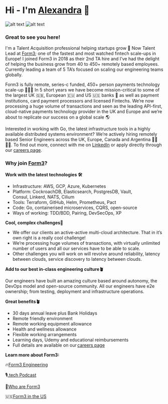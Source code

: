 # Hi - I'm [Alexandra](https://www.linkedin.com/in/alexandraforsberg/) 👋 

![alt text](https://img.shields.io/badge/-LinkedIn-0e76a8?style=plastic&logo=linkedIn)</a> ![alt text](https://img.shields.io/badge/-Twitter-1DA1F2?style=plastic&logo=Twitter) </a>

### Great to see you here!

I'm a Talent Acquisition professional helping startups grow 🌱 Now Talent Lead at [Form3](https://github.com/form3tech); one of the fastest and most watched fintech scale-ups in Europe! I joined Form3 in 2018 as their 2nd TA hire and I’ve had the delight of helping the business grow from 40 to 450+ remotely based employees. Currently leading a team of 5 TA’s focused on scaling our engineering teams globally.

Form3 is fully remote, series-c funded, 450+ person payments technology scale-up 🚀🚀🚀 In 5 short years we have become mission-critical to some of the largest UK 🇬🇧, European 🇪🇺 and US 🇺🇸 banks 🏦 as well as payment institutions, card payment processors and licensed Fintechs. We’re now processing a huge volume of transactions and seen as the leading API-first, cloud-native payments technology provider in the UK and Europe and we’re about to replicate our success on a global scale 🌎 

Interested in working with Go, the latest infrastructure tools in a highly available distributed systems environment? We’re actively hiring remotely based Senior Engineers across the UK, Europe, Canada and Argentina 👩‍💻👨‍💻. To find out more, connect with me on [LinkedIn](https://www.linkedin.com/in/alexandraforsberg/) or apply directly through our [careers page](https://www.form3.tech/careers/vacancies?jobCategory=Engineering). 

### Why join [Form3](www.form3.tech)?

**Work with the latest technologies 🛠️**
- Infrastructure: AWS, GCP, Azure, Kubernetes 
- Platform: CockroachDB, Elasticsearch, PostgresDB, Vault, Consul, Linkerd, NATS, Cilium
- Tools: Terraform, GitHub, Helm, Prometheus, Pact  
- Code: Go, containerised microservices, CQRS, open-source 
- Ways of working: TDD/BDD, Pairing, DevSecOps, XP 

**Cool, complex challenges🧠**
- We offer our clients an active-active multi-cloud architecture. That in it’s own right is a really cool challenge! 
- We’re processing huge volumes of transactions, with virtually unlimited number of users and all our services have to be able to scale.
- Other challenges you will work on will revolve around reliability, latency between clouds, service discovery to latency between clouds.  

**Add to our best in-class engineering culture🪴**

Our engineers have built an amazing culture based around autonomy, the DevOps model and open-source community. All our engineers have e2e ownership; from testing, deployment and infrastructure operations. 

**Great benefits🪴**
- 30 days annual leave plus Bank Holidays 
- Remote friendly environment 
- Remote working equipment allowance
- Health and wellness allowance
- Flexible working arrangements 
- Learning days, Udemy and educational reimbursements
- Full details are available on our [careers page](https://www.form3.tech/careers)

**Learn more about Form3:**

🔥[Form3 Engineering](https://www.form3.tech/engineering)

🎙️[.tech Podcast](https://techpodcast.form3.tech/)    

🚀[Who are Form3](https://vimeo.com/603788975) 

🇺🇸[Form3 in the US](https://youtu.be/QYBM98htdoQ)

